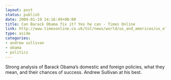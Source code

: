 ```yaml
---
layout: post
status: publish
date: 2009-01-19 14:16:49+00:00
title: Can Barack Obama fix it? Yes he can - Times Online
link: http://www.timesonline.co.uk/tol/news/world/us_and_americas/us_elections/article5536734.ece
type: aside
categories:
- andrew sullivan
- obama
- politics
---
```


Strong analysis of Barack Obama’s domestic and foreign policies, what they mean, and their chances of success. Andrew Sullivan at his best.
